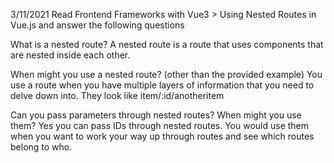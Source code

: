 3/11/2021
Read Frontend Frameworks with Vue3 > Using Nested Routes in Vue.js and answer the following questions

What is a nested route?
A nested route is a route that uses components that are nested inside each other.

When might you use a nested route? (other than the provided example) 
You use a route when you have multiple layers of information that you need to delve down into. They look like item/:id/anotheritem

Can you pass parameters through nested routes? When might you use them? 
Yes you can pass IDs through nested routes. You would use them when you want to work your way up through routes and see which routes belong to who.
